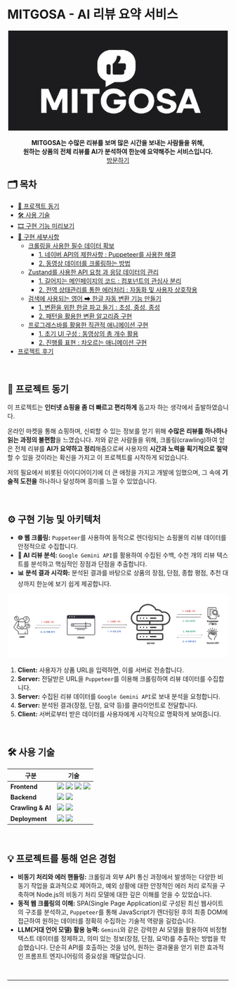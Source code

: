 # MITGOSA - AI 리뷰 요약 서비스

<p align="center">
<img src="public/믿고사로고.png" alt="로고" width="500"/>
</p>

<p align="center">
  <strong>
  MITGOSA는 수많은 리뷰를 보며 많은 시간을 보내는 사람들을 위해, <br>원하는 상품의 전체 리뷰를 AI가 분석하여 한눈에 요약해주는 서비스입니다.
  </strong>
<br>
<a href="https://mitgosa.vercel.app">
    방문하기
</a>

## 🗂 목차

<!-- toc -->

- [💭 프로젝트 동기](#%F0%9F%92%AD-%ED%94%84%EB%A1%9C%EC%A0%9D%ED%8A%B8-%EB%8F%99%EA%B8%B0)
- [🛠 사용 기술](#%F0%9F%9B%A0-%EC%82%AC%EC%9A%A9-%EA%B8%B0%EC%88%A0)
- [🎞 구현 기능 미리보기](#%F0%9F%8E%9E-%EA%B5%AC%ED%98%84-%EA%B8%B0%EB%8A%A5-%EB%AF%B8%EB%A6%AC%EB%B3%B4%EA%B8%B0)
- [📝 구현 세부사항](#%F0%9F%93%9D-%EA%B5%AC%ED%98%84-%EC%84%B8%EB%B6%80%EC%82%AC%ED%95%AD)
  * [크롤링을 사용한 필수 데이터 확보](#%ED%81%AC%EB%A1%A4%EB%A7%81%EC%9D%84-%EC%82%AC%EC%9A%A9%ED%95%9C-%ED%95%84%EC%88%98-%EB%8D%B0%EC%9D%B4%ED%84%B0-%ED%99%95%EB%B3%B4)
    + [1. 네이버 API의 제한사항 : Puppeteer를 사용한 해결](#1-%EB%84%A4%EC%9D%B4%EB%B2%84-api%EC%9D%98-%EC%A0%9C%ED%95%9C%EC%82%AC%ED%95%AD--puppeteer%EB%A5%BC-%EC%82%AC%EC%9A%A9%ED%95%9C-%ED%95%B4%EA%B2%B0)
    + [2. 동영상 데이터를 크롤링하는 방법](#2-%EB%8F%99%EC%98%81%EC%83%81-%EB%8D%B0%EC%9D%B4%ED%84%B0%EB%A5%BC-%ED%81%AC%EB%A1%A4%EB%A7%81%ED%95%98%EB%8A%94-%EB%B0%A9%EB%B2%95)
  * [Zustand를 사용한 API 요청 과 응답 데이터의 관리](#zustand%EB%A5%BC-%EC%82%AC%EC%9A%A9%ED%95%9C-api-%EC%9A%94%EC%B2%AD-%EA%B3%BC-%EC%9D%91%EB%8B%B5-%EB%8D%B0%EC%9D%B4%ED%84%B0%EC%9D%98-%EA%B4%80%EB%A6%AC)
    + [1. 길어지는 메인페이지의 코드 : 컴포넌트의 관심사 분리](#1-%EA%B8%B8%EC%96%B4%EC%A7%80%EB%8A%94-%EB%A9%94%EC%9D%B8%ED%8E%98%EC%9D%B4%EC%A7%80%EC%9D%98-%EC%BD%94%EB%93%9C--%EC%BB%B4%ED%8F%AC%EB%84%8C%ED%8A%B8%EC%9D%98-%EA%B4%80%EC%8B%AC%EC%82%AC-%EB%B6%84%EB%A6%AC)
    + [2. 전역 상태관리를 통한 에러처리 : 자동화 및 사용자 상호작용](#2-%EC%A0%84%EC%97%AD-%EC%83%81%ED%83%9C%EA%B4%80%EB%A6%AC%EB%A5%BC-%ED%86%B5%ED%95%9C-%EC%97%90%EB%9F%AC%EC%B2%98%EB%A6%AC--%EC%9E%90%EB%8F%99%ED%99%94-%EB%B0%8F-%EC%82%AC%EC%9A%A9%EC%9E%90-%EC%83%81%ED%98%B8%EC%9E%91%EC%9A%A9)
  * [검색에 사용되는 영어 ➡ 한글 자동 변환 기능 만들기](#%EA%B2%80%EC%83%89%EC%97%90-%EC%82%AC%EC%9A%A9%EB%90%98%EB%8A%94-%EC%98%81%EC%96%B4-%E2%9E%A1-%ED%95%9C%EA%B8%80-%EC%9E%90%EB%8F%99-%EB%B3%80%ED%99%98-%EA%B8%B0%EB%8A%A5-%EB%A7%8C%EB%93%A4%EA%B8%B0)
    + [1. 변환을 위한 한글 파고 들기 : 초성, 중성, 종성](#1-%EB%B3%80%ED%99%98%EC%9D%84-%EC%9C%84%ED%95%9C-%ED%95%9C%EA%B8%80-%ED%8C%8C%EA%B3%A0-%EB%93%A4%EA%B8%B0--%EC%B4%88%EC%84%B1-%EC%A4%91%EC%84%B1-%EC%A2%85%EC%84%B1)
    + [2. 패턴을 활용한 변환 알고리즘 구현](#2-%ED%8C%A8%ED%84%B4%EC%9D%84-%ED%99%9C%EC%9A%A9%ED%95%9C-%EB%B3%80%ED%99%98-%EC%95%8C%EA%B3%A0%EB%A6%AC%EC%A6%98-%EA%B5%AC%ED%98%84)
  * [프로그레스바를 활용한 직관적 애니메이션 구현](#%ED%94%84%EB%A1%9C%EA%B7%B8%EB%A0%88%EC%8A%A4%EB%B0%94%EB%A5%BC-%ED%99%9C%EC%9A%A9%ED%95%9C-%EC%A7%81%EA%B4%80%EC%A0%81-%EC%95%A0%EB%8B%88%EB%A9%94%EC%9D%B4%EC%85%98-%EA%B5%AC%ED%98%84)
    + [1. 초기 UI 구성 : 동영상의 총 개수 활용](#1-%EC%B4%88%EA%B8%B0-ui-%EA%B5%AC%EC%84%B1--%EB%8F%99%EC%98%81%EC%83%81%EC%9D%98-%EC%B4%9D-%EA%B0%9C%EC%88%98-%ED%99%9C%EC%9A%A9)
    + [2. 진행률 표현 : 차오르는 애니메이션 구현](#2-%EC%A7%84%ED%96%89%EB%A5%A0-%ED%91%9C%ED%98%84--%EC%B0%A8%EC%98%A4%EB%A5%B4%EB%8A%94-%EC%95%A0%EB%8B%88%EB%A9%94%EC%9D%B4%EC%85%98-%EA%B5%AC%ED%98%84)
- [프로젝트 후기](#%ED%94%84%EB%A1%9C%EC%A0%9D%ED%8A%B8-%ED%9B%84%EA%B8%B0)

<!-- tocstop -->

<br />


## 💭 프로젝트 동기

이 프로젝트는 **인터넷 쇼핑을 좀 더 빠르고 편리하게** 돕고자 하는 생각에서 출발하였습니다.

온라인 마켓을 통해 쇼핑하며, 신뢰할 수 있는 정보를 얻기 위해 **수많은 리뷰를 하나하나 읽는 과정의 불편함**을 느꼈습니다. 저와 같은 사람들을 위해, 크롤링(crawling)하여 얻은 전체 리뷰를 **AI가 요약하고 정리**해줌으로써 사용자의 **시간과 노력을 획기적으로 절약**할 수 있을 것이라는 확신을 가지고 이 프로젝트를 시작하게 되었습니다.

저의 필요에서 비롯된 아이디어이기에 더 큰 애정을 가지고 개발에 임했으며, 그 속에 **기술적 도전을** 하나하나 달성하며 흥미를 느낄 수 있었습니다.

<br>

## ⚙️ 구현 기능 및 아키텍처

- **🌐 웹 크롤링:** `Puppeteer`를 사용하여 동적으로 렌더링되는 쇼핑몰의 리뷰 데이터를 안정적으로 수집합니다.
- **🤖 AI 리뷰 분석:** `Google Gemini API`를 활용하여 수집된 수백, 수천 개의 리뷰 텍스트를 분석하고 핵심적인 장점과 단점을 추출합니다.
- **📊 분석 결과 시각화:** 분석된 결과를 바탕으로 상품의 장점, 단점, 종합 평점, 추천 대상까지 한눈에 보기 쉽게 제공합니다.

<img src="public/architecture.png" alt="아키텍처" width="1000"/>

1.  **Client:** 사용자가 상품 URL을 입력하면, 이를 서버로 전송합니다.
2.  **Server:** 전달받은 URL을 `Puppeteer`를 이용해 크롤링하여 리뷰 데이터를 수집합니다.
3.  **Server:** 수집된 리뷰 데이터를 `Google Gemini API`로 보내 분석을 요청합니다.
4.  **Server:** 분석된 결과(장점, 단점, 요약 등)를 클라이언트로 전달합니다.
5.  **Client:** 서버로부터 받은 데이터를 사용자에게 시각적으로 명확하게 보여줍니다.

<br>

## 🛠️ 사용 기술

| 구분              | 기술                                                                                                                                                                                                                                                                                                                                                                                                            |
| ----------------- | --------------------------------------------------------------------------------------------------------------------------------------------------------------------------------------------------------------------------------------------------------------------------------------------------------------------------------------------------------------------------------------------------------------- |
| **Frontend**      | <img src="https://img.shields.io/badge/React-61DAFB?style=for-the-badge&logo=react&logoColor=black"> <img src="https://img.shields.io/badge/Vite-646CFF?style=for-the-badge&logo=vite&logoColor=white"> <img src="https://img.shields.io/badge/Sass-CC6699?style=for-the-badge&logo=sass&logoColor=white"> <img src="https://img.shields.io/badge/Axios-5A29E4?style=for-the-badge&logo=axios&logoColor=white"> |
| **Backend**       | <img src="https://img.shields.io/badge/Node.js-339933?style=for-the-badge&logo=Node.js&logoColor=white"> <img src="https://img.shields.io/badge/Express-000000?style=for-the-badge&logo=express&logoColor=white">                                                                                                                                                                                               |
| **Crawling & AI** | <img src="https://img.shields.io/badge/Puppeteer-40B5A4?style=for-the-badge&logo=Puppeteer&logoColor=white"> <img src="https://img.shields.io/badge/Google_Gemini-4285F4?style=for-the-badge&logo=google&logoColor=white">                                                                                                                                                                                      |
| **Deployment**    | <img src="https://img.shields.io/badge/Vercel-000000?style=for-the-badge&logo=vercel&logoColor=white"> <img src="https://img.shields.io/badge/Render-46E3B7?style=for-the-badge&logo=render&logoColor=white">                                                                                                                                                                                                   |

<br>

## 💡 프로젝트를 통해 얻은 경험

- **비동기 처리와 에러 핸들링:** 크롤링과 외부 API 통신 과정에서 발생하는 다양한 비동기 작업을 효과적으로 제어하고, 예외 상황에 대한 안정적인 에러 처리 로직을 구축하며 Node.js의 비동기 처리 모델에 대한 깊은 이해를 얻을 수 있었습니다.
- **동적 웹 크롤링의 이해:** SPA(Single Page Application)로 구성된 최신 웹사이트의 구조를 분석하고, `Puppeteer`를 통해 JavaScript가 렌더링된 후의 최종 DOM에 접근하여 원하는 데이터를 정확히 수집하는 기술적 역량을 길렀습니다.
- **LLM(거대 언어 모델) 활용 능력:** `Gemini`와 같은 강력한 AI 모델을 활용하여 비정형 텍스트 데이터를 정제하고, 의미 있는 정보(장점, 단점, 요약)를 추출하는 방법을 학습했습니다. 단순히 API를 호출하는 것을 넘어, 원하는 결과물을 얻기 위한 효과적인 프롬프트 엔지니어링의 중요성을 깨달았습니다.

<br>

---

